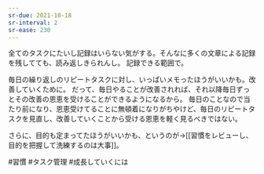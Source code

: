 ```yaml
---
sr-due: 2021-10-18
sr-interval: 2
sr-ease: 230
---
```


全てのタスクにたいし記録はいらない気がする。そんなに多くの文章による記録を残してても、読み返しきられんし。
記録できる範囲で。

毎日の繰り返しのリピートタスクに対し、いっぱいメモったほうがいいかも。改善していくために。
だって、毎日やることが改善されれば、それ以降毎日ずっとその改善の恩恵を受けることができるようになるから。
毎日のことなので当たり前になり、恩恵受けてることに無頓着になりがちやけど、毎日のリピートタスクを見直し、改善していくことから受ける恩恵を軽く見るべきではない。

さらに、目的も定まってたほうがいいかも、というのが→[[習慣をレビューし、目的を把握して洗練するのは大事]]。

#習慣 #タスク管理 #成長していくには 